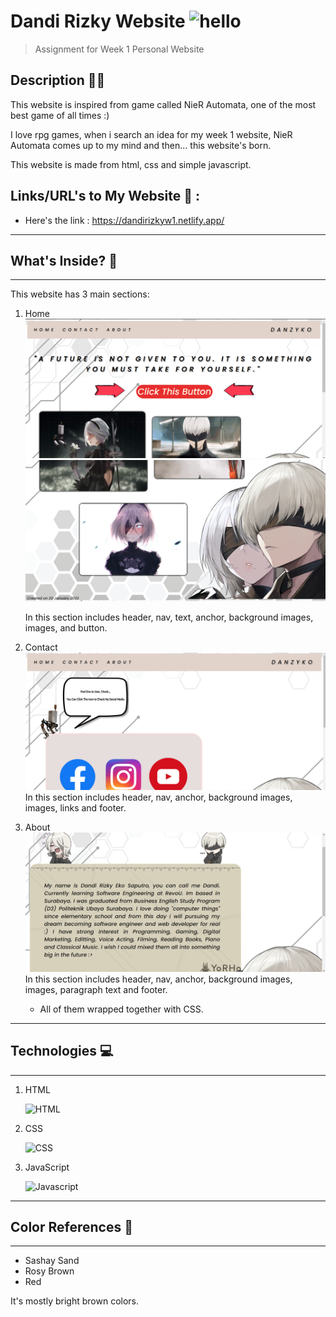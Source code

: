 # Dandi Rizky Website <img src="https://raw.githubusercontent.com/DandiRizkyy/slackmoji/master/emoji/blob/blob-wave-gif.gif" width="50px" height="50px" alt="hello">

> Assignment for Week 1 Personal Website

## Description ✍🏻

This website is inspired from game called NieR Automata, one of the most best game of all times :)

<p> I love rpg games, when i search an idea for my week 1 website, NieR Automata comes up to my mind and then... this website's born.</p>

<p>This website is made from html, css and simple javascript.</p>

## Links/URL's to My Website 🔗 :

- Here's the link : https://dandirizkyw1.netlify.app/

---

## What's Inside? 👀

---

This website has 3 main sections:

1. Home
   ![home](/assets/home1.png)
   ![home](/assets/home2.png)

   In this section includes header, nav, text, anchor, background images, images, and button.

2. Contact
   ![contact](/assets/contacts.png)
   In this section includes header, nav, anchor, background images, images, links and footer.
3. About
   ![about](/assets/about.png)
   In this section includes header, nav, anchor, background images, images, paragraph text and footer.
   - All of them wrapped together with CSS.

---

## Technologies 💻

---

1. HTML <p><img height="30" title="HTML" alt="HTML" src="https://upload.wikimedia.org/wikipedia/commons/thumb/6/61/HTML5_logo_and_wordmark.svg/2048px-HTML5_logo_and_wordmark.svg.png">

2. CSS <p><img height="30" title="CSS" alt="CSS" src="https://upload.wikimedia.org/wikipedia/commons/thumb/d/d5/CSS3_logo_and_wordmark.svg/1452px-CSS3_logo_and_wordmark.svg.png">

3. JavaScript <p><img height="30" title="Javascript" alt="Javascript" src="https://upload.wikimedia.org/wikipedia/commons/6/6a/JavaScript-logo.png">

---

## Color References 🎨

---

- Sashay Sand
- Rosy Brown
- Red

It's mostly bright brown colors.
